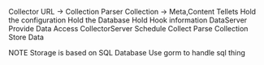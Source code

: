 Collector
	URL -> Collection
Parser
	Collection -> Meta,Content
Tellets
	Hold the configuration
	Hold the Database
	Hold Hook information
DataServer
	Provide Data Access
CollectorServer
	Schedule Collect
	Parse Collection
	Store Data
	
NOTE
	Storage is based on SQL Database
	Use gorm to handle sql thing
	
